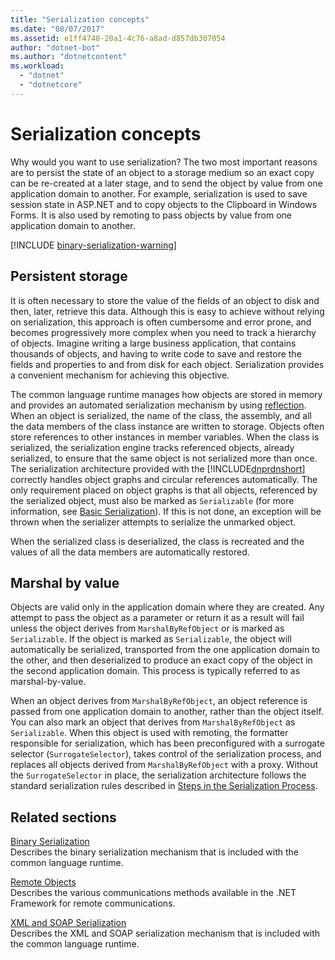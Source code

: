 ```yaml
---
title: "Serialization concepts"
ms.date: "08/07/2017"
ms.assetid: e1ff4740-20a1-4c76-a8ad-d857db307054
author: "dotnet-bot"
ms.author: "dotnetcontent"
ms.workload: 
  - "dotnet"
  - "dotnetcore"
---
```

# Serialization concepts
Why would you want to use serialization? The two most important reasons are to persist the state of an object to a storage medium so an exact copy can be re-created at a later stage, and to send the object by value from one application domain to another. For example, serialization is used to save session state in ASP.NET and to copy objects to the Clipboard in Windows Forms. It is also used by remoting to pass objects by value from one application domain to another.

[!INCLUDE [binary-serialization-warning](../../../includes/binary-serialization-warning.md)]

## Persistent storage
It is often necessary to store the value of the fields of an object to disk and then, later, retrieve this data. Although this is easy to achieve without relying on serialization, this approach is often cumbersome and error prone, and becomes progressively more complex when you need to track a hierarchy of objects. Imagine writing a large business application, that contains thousands of objects, and having to write code to save and restore the fields and properties to and from disk for each object. Serialization provides a convenient mechanism for achieving this objective.

The common language runtime manages how objects are stored in memory and provides an automated serialization mechanism by using [reflection](../../../docs/framework/reflection-and-codedom/reflection.md). When an object is serialized, the name of the class, the assembly, and all the data members of the class instance are written to storage. Objects often store references to other instances in member variables. When the class is serialized, the serialization engine tracks referenced objects, already serialized, to ensure that the same object is not serialized more than once. The serialization architecture provided with the [!INCLUDE[dnprdnshort](../../../includes/dnprdnshort-md.md)] correctly handles object graphs and circular references automatically. The only requirement placed on object graphs is that all objects, referenced by the serialized object, must also be marked as `Serializable` (for more information, see [Basic Serialization](basic-serialization.md)). If this is not done, an exception will be thrown when the serializer attempts to serialize the unmarked object.

When the serialized class is deserialized, the class is recreated and the values of all the data members are automatically restored.

## Marshal by value
Objects are valid only in the application domain where they are created. Any attempt to pass the object as a parameter or return it as a result will fail unless the object derives from `MarshalByRefObject` or is marked as `Serializable`. If the object is marked as `Serializable`, the object will automatically be serialized, transported from the one application domain to the other, and then deserialized to produce an exact copy of the object in the second application domain. This process is typically referred to as marshal-by-value.
 
When an object derives from `MarshalByRefObject`, an object reference is passed from one application domain to another, rather than the object itself. You can also mark an object that derives from `MarshalByRefObject` as `Serializable`. When this object is used with remoting, the formatter responsible for serialization, which has been preconfigured with a surrogate selector (`SurrogateSelector`), takes control of the serialization process, and replaces all objects derived from `MarshalByRefObject` with a proxy. Without the `SurrogateSelector` in place, the serialization architecture follows the standard serialization rules described in [Steps in the Serialization Process](steps-in-the-serialization-process.md).  

## Related sections  
 [Binary Serialization](../../../docs/standard/serialization/binary-serialization.md)  
 Describes the binary serialization mechanism that is included with the common language runtime.  
  
 [Remote Objects](https://msdn.microsoft.com/library/515686e6-0a8d-42f7-8188-73abede57c58)  
 Describes the various communications methods available in the .NET Framework for remote communications.  
  
 [XML and SOAP Serialization](../../../docs/standard/serialization/xml-and-soap-serialization.md)  
 Describes the XML and SOAP serialization mechanism that is included with the common language runtime.
